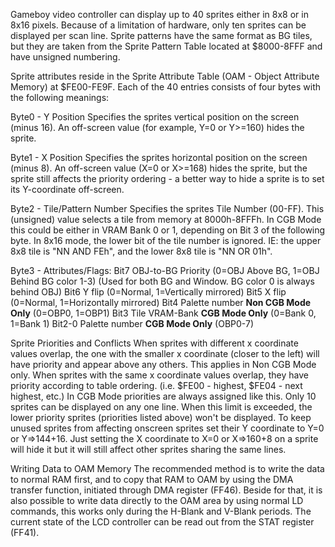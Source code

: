 Gameboy video controller can display up to 40 sprites either in 8x8 or in 8x16 pixels. Because of a limitation of hardware, only ten sprites can be displayed per scan line. Sprite patterns have the same format as BG tiles, but they are taken from the Sprite Pattern Table located at $8000-8FFF and have unsigned numbering.

Sprite attributes reside in the Sprite Attribute Table (OAM - Object Attribute Memory) at $FE00-FE9F. Each of the 40 entries consists of four bytes with the following meanings:

Byte0 - Y Position
Specifies the sprites vertical position on the screen (minus 16). An off-screen value (for example, Y=0 or Y>=160) hides the sprite.

Byte1 - X Position
Specifies the sprites horizontal position on the screen (minus 8). An off-screen value (X=0 or X>=168) hides the sprite, but the sprite still affects the priority ordering - a better way to hide a sprite is to set its Y-coordinate off-screen.

Byte2 - Tile/Pattern Number
Specifies the sprites Tile Number (00-FF). This (unsigned) value selects a tile from memory at 8000h-8FFFh. In CGB Mode this could be either in VRAM Bank 0 or 1, depending on Bit 3 of the following byte. In 8x16 mode, the lower bit of the tile number is ignored. IE: the upper 8x8 tile is "NN AND FEh", and the lower 8x8 tile is "NN OR 01h".

Byte3 - Attributes/Flags:
	 Bit7   OBJ-to-BG Priority (0=OBJ Above BG, 1=OBJ Behind BG color 1-3)        (Used for both BG and Window. BG color 0 is always behind OBJ)
	 Bit6   Y flip          (0=Normal, 1=Vertically mirrored)
	 Bit5   X flip          (0=Normal, 1=Horizontally mirrored)
	 Bit4   Palette number  **Non CGB Mode Only** (0=OBP0, 1=OBP1)
	 Bit3   Tile VRAM-Bank  **CGB Mode Only**     (0=Bank 0, 1=Bank 1)
	 Bit2-0 Palette number  **CGB Mode Only**     (OBP0-7)

Sprite Priorities and Conflicts
When sprites with different x coordinate values overlap, the one with the smaller x coordinate (closer to the left) will have priority and appear above any others. This applies in Non CGB Mode only. When sprites with the same x coordinate values overlap, they have priority according to table ordering. (i.e. $FE00 - highest, $FE04 - next highest, etc.) In CGB Mode priorities are always assigned like this.
Only 10 sprites can be displayed on any one line. When this limit is exceeded, the lower priority sprites (priorities listed above) won't be displayed. To keep unused sprites from affecting onscreen sprites set their Y coordinate to Y=0 or Y=>144+16. Just setting the X coordinate to X=0 or X=>160+8 on a sprite will hide it but it will still affect other sprites sharing the same lines.

Writing Data to OAM Memory
The recommended method is to write the data to normal RAM first, and to copy that RAM to OAM by using the DMA transfer function, initiated through DMA register (FF46). Beside for that, it is also possible to write data directly to the OAM area by using normal LD commands, this works only during the H-Blank and V-Blank periods. The current state of the LCD controller can be read out from the STAT register (FF41).
